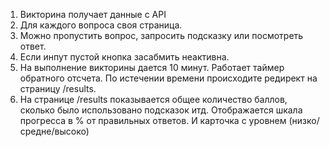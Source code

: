 1. Викторина получает данные с API
2. Для каждого вопроса своя страница.
3. Можно пропустить вопрос, запросить подсказку или посмотреть ответ.
4. Если инпут пустой кнопка засабмить неактивна.
5. На выполнение викторины дается 10 минут. Работает таймер обратного отсчета. По истечении времени происходите редирект на страницу /results.
6. На странице /results показывается общее количество баллов, сколько было использовано подсказок итд. Отображается шкала прогресса в % от правильных ответов. И карточка с уровнем (низко/средне/высоко)
